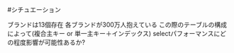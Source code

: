 
#シチュエーション

ブランドは13個存在
各ブランドが300万人抱えている
この際のテーブルの構成によって(複合主キー or 単一主キー＋インデックス)
selectパフォーマンスにどの程度影響が可能性あるか?


